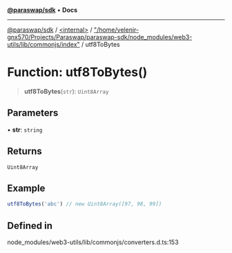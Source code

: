 [**@paraswap/sdk**](../../../../README.md) • **Docs**

***

[@paraswap/sdk](../../../../globals.md) / [\<internal\>](../../../README.md) / ["/home/velenir-gnx570/Projects/Paraswap/paraswap-sdk/node\_modules/web3-utils/lib/commonjs/index"](../README.md) / utf8ToBytes

# Function: utf8ToBytes()

> **utf8ToBytes**(`str`): `Uint8Array`

## Parameters

• **str**: `string`

## Returns

`Uint8Array`

## Example

```ts
utf8ToBytes('abc') // new Uint8Array([97, 98, 99])
```

## Defined in

node\_modules/web3-utils/lib/commonjs/converters.d.ts:153
